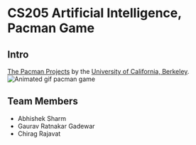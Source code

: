 # CS205 Artificial Intelligence, Pacman Game
## Intro
[The Pacman Projects](http://ai.berkeley.edu/project_overview.html) by the [University of California, Berkeley](http://berkeley.edu/).
![Animated gif pacman game](http://ai.berkeley.edu/images/pacman_game.gif)

## Team Members
- Abhishek Sharm
- Gaurav Ratnakar Gadewar
- Chirag Rajavat
